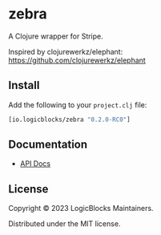 # zebra

A Clojure wrapper for Stripe.

Inspired by clojurewerkz/elephant: https://github.com/clojurewerkz/elephant

## Install

Add the following to your `project.clj` file:

```clj
[io.logicblocks/zebra "0.2.0-RC0"]
```

## Documentation

* [API Docs](http://logicblocks.github.io/zebra)

## License

Copyright © 2023 LogicBlocks Maintainers.

Distributed under the MIT license.
